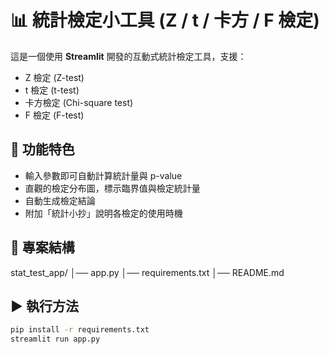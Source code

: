# 📊 統計檢定小工具 (Z / t / 卡方 / F 檢定)

這是一個使用 **Streamlit** 開發的互動式統計檢定工具，支援：
- Z 檢定 (Z-test)
- t 檢定 (t-test)
- 卡方檢定 (Chi-square test)
- F 檢定 (F-test)

## 🚀 功能特色
- 輸入參數即可自動計算統計量與 p-value
- 直觀的檢定分布圖，標示臨界值與檢定統計量
- 自動生成檢定結論
- 附加「統計小抄」說明各檢定的使用時機

## 📂 專案結構

stat_test_app/
│── app.py
│── requirements.txt
│── README.md

## ▶️ 執行方法
```bash
pip install -r requirements.txt
streamlit run app.py
